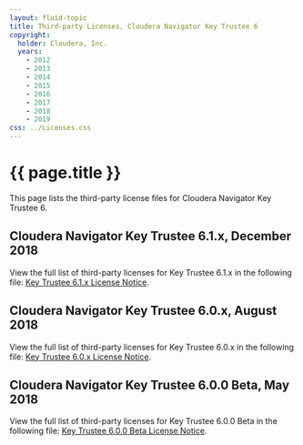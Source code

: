 ```yaml
---
layout: fluid-topic
title: Third-party Licenses, Cloudera Navigator Key Trustee 6
copyright:
  holder: Cloudera, Inc.
  years:
    - 2012
    - 2013
    - 2014
    - 2015
    - 2016
    - 2017
    - 2018
    - 2019
css: ../Licenses.css
---
```

# {{ page.title }}

This page lists the third-party license files for Cloudera Navigator Key
Trustee 6.

## Cloudera Navigator Key Trustee 6.1.x, December 2018

View the full list of third-party licenses for Key Trustee 6.1.x in the
following file:
[Key Trustee 6.1.x License Notice](/documentation/other/shared/licensefiles/KeyTrustee_610_tpl.txt).

## Cloudera Navigator Key Trustee 6.0.x, August 2018

View the full list of third-party licenses for Key Trustee 6.0.x in the
following file:
[Key Trustee 6.0.x License Notice](/documentation/other/shared/licensefiles/KeyTrustee_600_tpl.txt).

## Cloudera Navigator Key Trustee 6.0.0 Beta, May 2018

View the full list of third-party licenses for Key Trustee 6.0.0 Beta in
the following file:
[Key Trustee 6.0.0 Beta License Notice](/documentation/other/shared/licensefiles/KeyTrustee_600beta_tpl.txt).
